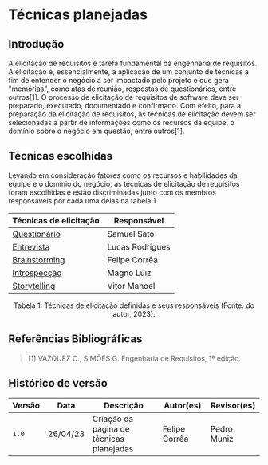 # Técnicas planejadas

## Introdução

A elicitação de requisitos é tarefa fundamental da engenharia de requisitos. A elicitação é, essencialmente, a aplicação de um conjunto de técnicas a fim de entender o negócio a ser impactado pelo projeto e que gera "memórias", como atas de reunião, respostas de questionários, entre outros[1]. 
O processo de elicitação de requisitos de software deve ser preparado, executado, documentado e confirmado. Com efeito, para a preparação da elicitação de requisitos, as técnicas de elicitação devem ser selecionadas a partir de informações como os recursos da equipe, o domínio sobre o negócio em questão, entre outros[1].

## Técnicas escolhidas

Levando em consideração fatores como os recursos e habilidades da equipe e o domínio do negócio, as técnicas de elicitação de requisitos foram escolhidas e estão discriminadas junto com os membros responsáveis por cada uma delas na tabela 1.

<center>

| Técnicas de elicitação | Responsável |
| --------------------- | ----------- |
| [Questionário](./questionario.md) | Samuel Sato |
| [Entrevista]() | Lucas Rodrigues  |
| [Brainstorming](./brainstorming.md) | Felipe Corrêa |
| [Introspecção](./introspeccao.md) | Magno Luiz | 
| [Storytelling](./Storytelling.md) | Vitor Manoel |


Tabela 1: Técnicas de elicitação definidas e seus responsáveis (Fonte: do autor, 2023).

</center>

## Referências Bibliográficas

> [1] VAZQUEZ C., SIMÕES G. Engenharia de Requisitos, 1ª edição.

## Histórico de versão
 
 |  Versão  |   Data   |                      Descrição                      |    Autor(es)   |  Revisor(es)  |
| -------- | -------- | --------------------------------------------------- | -------------- | ------------- |
|  `1.0`   | 26/04/23 | Criação da página de técnicas planejadas | Felipe Corrêa       | Pedro Muniz  |